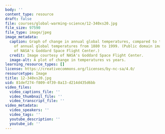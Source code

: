 ```yaml
---
body: ''
content_type: resource
draft: false
file: courses/global-warming-science/12-340xs20.jpg
file_size: 97590
file_type: image/jpeg
image_metadata:
  caption: Graph of change in annual global temperatures, compared to the average
    of annual global temperatures from 1880 to 1999. (Public domain image courtesy
    of NASA's Goddard Space Flight Center.)
  credit: Image courtesy of NASA's Goddard Space Flight Center.
  image-alt: A plot of change in temperatures vs years.
learning_resource_types: []
license: https://creativecommons.org/licenses/by-nc-sa/4.0/
resourcetype: Image
title: 12-340xs20.jpg
uid: 81def274-f809-4f39-8a13-d214d435d6bb
video_files:
  video_captions_file: ''
  video_thumbnail_file: ''
  video_transcript_file: ''
video_metadata:
  video_speakers: ''
  video_tags: ''
  youtube_description: ''
  youtube_id: ''
---
```

